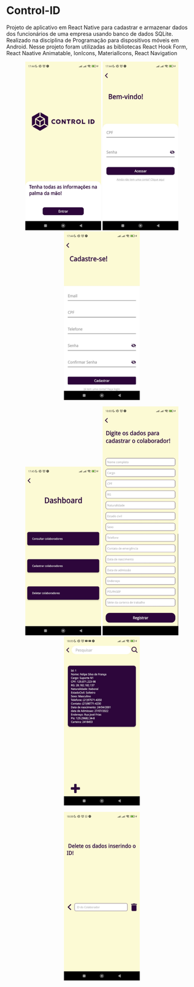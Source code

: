 # Control-ID

Projeto de aplicativo em React Native para cadastrar e armazenar dados dos funcionários de uma empresa usando banco de dados SQLite.
Realizado na disciplina de Programação para dispositivos móveis em Android.
Nesse projeto foram utilizadas as bibliotecas React Hook Form, React Naative Animatable, IonIcons, MaterialIcons, React Navigation

<p align="center">
  <img src="imagens/Telas/IMG-20231122-WA0009.jpg" width="200" />
  <img src="imagens/Telas/IMG-20231122-WA0010.jpg" width="200" />
  <img src="imagens/Telas/IMG-20231122-WA0011.jpg" width="200" />
</p>

<p align="center">
  <img src="imagens/Telas/IMG-20231122-WA0012.jpg" width="200" />
  <img src="imagens/Telas/IMG-20231122-WA0013.jpg" width="200" />
  <img src="imagens/Telas/IMG-20231122-WA0014.jpg" width="200" />
</p>

<p align="center">
  <img src="imagens/Telas/IMG-20231122-WA0015.jpg" width="200" />
</p>
